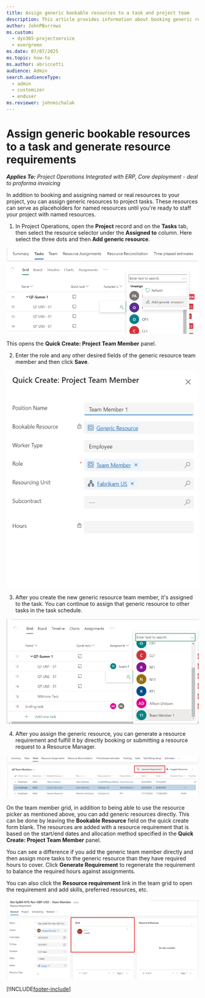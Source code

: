 ```yaml
---
title: Assign generic bookable resources to a task and project team
description: This article provides information about booking generic resources to tasks and project teams.
author: JohnPBurrows
ms.custom: 
  - dyn365-projectservice
  - evergreen
ms.date: 07/07/2025
ms.topic: how-to
ms.author: abriccetti
audience: Admin
search.audienceType: 
  - admin
  - customizer
  - enduser
ms.reviewer: johnmichalak
---
```

# Assign generic bookable resources to a task and generate resource requirements 

_**Applies To:** Project Operations Integrated with ERP, Core deployment - deal to proforma invoicing_

In addition to booking and assigning named or real resources to your project, you can assign generic resources to project tasks. These resources can serve as placeholders for named resources until you're ready to staff your project with named resources. 

1. In Project Operations, open the **Project** record and on the **Tasks** tab, then select the resource selector under the **Assigned to** column. Here select the three dots and then **Add generic resource**.

![Creating and assigning a generic team member.](media/add-generic-resource.png)

This opens the **Quick Create: Project Team Member** panel. 

2. Enter the role and any other desired fields of the generic resource team member and then click **Save**.

![Generic team member quick create.](media/generic-resource-quick-create.png)

3. After you create the new generic resource team member, it's assigned to the task. You can continue to assign that generic resource to other tasks in the task schedule.

![Assigning existing generic team member to tasks.](media/assign-generic-resource.png)

4. After you assign the generic resource, you can generate a resource requirement and fulfill it by directly booking or submitting a resource request to a Resource Manager.

![Generating a requirement for a generic team member.](media/generate-requirement.png)

On the team member grid, in addition to being able to use the resource picker as mentioned above, you can add generic resources directly. This can be done by leaving the **Bookable Resource** field on the quick create form blank. The resources are added with a resource requirement that is based on the start/end dates and allocation method specified in the **Quick Create: Project Team Member** panel.

You can see a difference if you add the generic team member directly and then assign more tasks to the generic resource than they have required hours to cover. Click **Generate Requirement** to regenerate the requirement to balance the required hours against assignments.

You can also click the **Resource requirement** link in the team grid to open the requirement and add skills, preferred resources, etc.

![Resource requirement.](media/add-skill-to-requirement.png)



[!INCLUDE[footer-include](../includes/footer-banner.md)]
